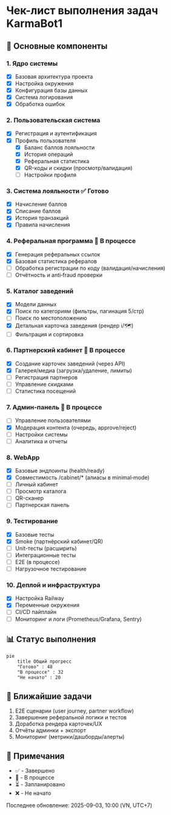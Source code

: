 # Чек-лист выполнения задач KarmaBot1

## 📌 Основные компоненты

### 1. Ядро системы
- [x] Базовая архитектура проекта
- [x] Настройка окружения
- [x] Конфигурация базы данных
- [x] Система логирования
- [x] Обработка ошибок

### 2. Пользовательская система
- [x] Регистрация и аутентификация
- [x] Профиль пользователя
  - [x] Баланс баллов лояльности
  - [x] История операций
  - [x] Реферальная статистика
  - [x] QR-коды и скидки (просмотр/валидация)
  - [ ] Настройки профиля

### 3. Система лояльности ✅ Готово
- [x] Начисление баллов
- [x] Списание баллов
- [x] История транзакций
- [x] Правила начисления

### 4. Реферальная программа 🚧 В процессе
- [x] Генерация реферальных ссылок
- [x] Базовая статистика рефералов
- [ ] Обработка регистрации по коду (валидация/начисления)
- [ ] Отчётность и anti‑fraud проверки

### 5. Каталог заведений
- [x] Модели данных
 - [x] Поиск по категориям (фильтры, пагинация 5/стр)
- [ ] Поиск по местоположению
 - [x] Детальная карточка заведения (рендер ℹ️/🗺)
- [ ] Фильтрация и сортировка

### 6. Партнерский кабинет 🚧 В процессе
- [x] Создание карточек заведений (через API)
- [x] Галерея/медиа (загрузка/удаление, лимиты)
- [ ] Регистрация партнеров
- [ ] Управление скидками
- [ ] Статистика посещений

### 7. Админ-панель 🚧 В процессе
- [ ] Управление пользователями
- [x] Модерация контента (очередь, approve/reject)
- [ ] Настройки системы
- [ ] Аналитика и отчеты

### 8. WebApp
- [x] Базовые эндпоинты (health/ready)
- [x] Совместимость /cabinet/* (алиасы в minimal‑mode)
- [ ] Личный кабинет
- [ ] Просмотр каталога
- [ ] QR-сканер
- [ ] Партнерская панель

### 9. Тестирование
- [x] Базовые тесты
- [x] Smoke (партнёрский кабинет/QR)
- [ ] Unit-тесты (расширить)
- [ ] Интеграционные тесты
- [ ] E2E (в процессе)
- [ ] Нагрузочное тестирование

### 10. Деплой и инфраструктура
- [x] Настройка Railway
- [x] Переменные окружения
- [ ] CI/CD пайплайн
- [ ] Мониторинг и логи (Prometheus/Grafana, Sentry)

## 📊 Статус выполнения

```mermaid
pie
    title Общий прогресс
    "Готово" : 48
    "В процессе" : 32
    "Не начато" : 20
```

## 📅 Ближайшие задачи
1. E2E сценарии (user journey, partner workflow)
2. Завершение реферальной логики и тестов
3. Доработка рендера карточек/UX
4. Отчёты админки + экспорт
5. Мониторинг (метрики/дашборды/алерты)

## 📝 Примечания
- ✅ - Завершено
- 🚧 - В процессе
- ⏳ - Запланировано
- ❌ - Не начато

Последнее обновление: 2025-09-03, 10:00 (VN, UTC+7)
